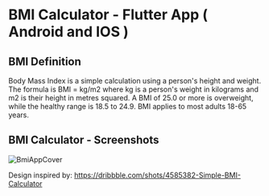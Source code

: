 # BMI Calculator - Flutter App ( Android and IOS )

  ## BMI Definition
  Body Mass Index is a simple calculation using a person's height and weight. The formula is BMI = kg/m2 where kg is a person's weight in kilograms and m2   is their height in metres squared. A BMI of 25.0 or more is overweight, while the healthy range is 18.5 to 24.9. BMI applies to most adults 18-65       years.
  
  ## BMI Calculator - Screenshots
  
![BmiAppCover](https://user-images.githubusercontent.com/38215895/134667166-a01a6ff9-1c0a-4182-92a6-17876e083422.png)


Design inspired by: https://dribbble.com/shots/4585382-Simple-BMI-Calculator
